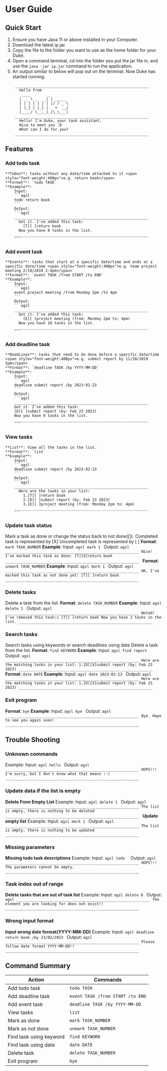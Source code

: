 # User Guide

## Quick Start
1. Ensure you have Java 11 or above installed in your Computer.
2. Download the latest ip.jar.
3. Copy the file to the folder you want to use as the home folder for your Duke.
4. Open a command terminal, cd into the folder you put the jar file in, and use the `java -jar ip.jar` command to run the application.
5. An output similar to below will pop out on the terminal. Now Duke has started running. 
   ```
    ____________________________________________________________
      Hello from
       ____        _
      |  _ \ _   _| | _____
      | | | | | | | |/ / _ \
      | |_| | |_| |   <  __/
      |____/ \__,_|_|\_\___|
    ____________________________________________________________
      Hello! I'm Duke, your task assistant.
      Nice to meet you :D
      What can I do for you?
    ____________________________________________________________
   ```
## Features 

### Add todo task
    **ToDos**: tasks without any date/time attached to it <span style="font-weight:400px">e.g. return book</span>
    **Format**: `todo TASK`
    **Example**:
        Input:
        ```agsl
        todo return book
        ```
        Output: 
        ```agsl
        ____________________________________________________________
          Got it. I've added this task:
            [T][ ]return book
          Now you have 8 tasks in the list.
        ____________________________________________________________
        ```

### Add event task
    **Events**: tasks that start at a specific date/time and ends at a specific date/time <span style="font-weight:400px">e.g. team project meeting 2/10/2019 2-4pm</span>
    **Format**: `event TASK /from START /to END`
    **Example**:
        Input:
        ```agsl
        event project meeting /from Monday 2pm /to 4pm
        ```
        Output:
        ```agsl
        ____________________________________________________________
          Got it. I've added this task:
            [E][ ]project meeting (from: Monday 2pm to: 4pm)
          Now you have 10 tasks in the list.
        ____________________________________________________________
        ```

### Add deadline task
    **DeadLines**: tasks that need to be done before a specific date/time  <span style="font-weight:400px">e.g. submit report by 11/10/2019 5pm</span>
    **Format**: `deadline TASK /by YYYY-MM-DD`
    **Example**:
        Input:
        ```agsl
        deadline submit report /by 2023-02-23
        ```
        Output:
        ```agsl
        ____________________________________________________________
        Got it. I've added this task:
        [D][ ]submit report (by: Feb 23 2023)
        Now you have 9 tasks in the list.
        ____________________________________________________________
        ```

### View tasks
    **List**: View all the tasks in the list.
    **Format**: `list`
    **Example**:
        Input:
        ```agsl
        deadline submit report /by 2023-02-23
        ```
        Output:
        ```agsl
        ____________________________________________________________
          Here are the tasks in your list:
            1.[T][ ]return book
            2.[D][ ]submit report (by: Feb 23 2023)
            3.[E][ ]project meeting (from: Monday 2pm to: 4pm)
        ____________________________________________________________
        ```

### Update task status
Mark a task as done or change the status back to not done([]). 
Completed task is represented by [X] 
Uncompleted task is represented by [ ]
**Format**: `mark TASK_NUMBER`
**Example**:
    Input:
    ```agsl
    mark 1
    ```
    Output:
    ```agsl
    ____________________________________________________________
    Nice! I've marked this task as done:
    [T][X]return book
    ____________________________________________________________
    ```
**Format**: `unmark TASK_NUMBER`
**Example**:
    Input:
    ```agsl
    mark 1
    ```
    Output:
    ```agsl
    ____________________________________________________________
      OK, I've marked this task as not done yet:
        [T][ ]return book
    ____________________________________________________________
    ```

### Delete tasks
Delete a task from the list.
**Format**: `delete TASK_NUMBER`
**Example**:
    Input:
    ```agsl
    delete 1
    ```
    Output:
    ```agsl
    ____________________________________________________________
      Noted! I've removed this task:c
        [T][ ]return book
      Now you have 2 tasks in the list.
    ____________________________________________________________
    ```
   
### Search tasks
Search tasks using keywords or search deadlines using date
Delete a task from the list.
**Format**: `find KEYWORD`
**Example**:
    Input:
    ```agsl
    find report
    ```
    Output:
    ```agsl
    ____________________________________________________________
    Here are the matching tasks in your list:
    1.[D][X]submit report (by: Feb 23 2023)
    ____________________________________________________________
    ```
**Format**: `date DATE`
**Example**:
    Input:
    ```agsl
    date 2023-02-23
    ```
    Output:
    ```agsl
    ____________________________________________________________
    Here are the matching tasks in your list:
    1.[D][X]submit report (by: Feb 23 2023)
    ____________________________________________________________
    ```

### Exit program
**Format**: `bye`
**Example**:
    Input:
    ```agsl
    bye
    ```
    Output:
    ```agsl
    ____________________________________________________________
       Bye. Hope to see you again soon!
    ____________________________________________________________
    ```

## Trouble Shooting
### Unknown commands
Example:
    Input:
    ```agsl
    hello
    ```
    Output:
    ```agsl
    ____________________________________________________________
    OOPS!!! I'm sorry, but I don't know what that means :-(
    ____________________________________________________________
    ```
### Update data if the list is empty
**Delete From Empty List**
Example: 
   Input:
    ```agsl
    delete 1
    ```
   Output:
    ```agsl
    ____________________________________________________________
    The list is empty, there is nothing to be deleted
    ____________________________________________________________
    ```
**Update empty list**
Example:
    Input:
    ```agsl
    mark 1
    ```
    Output:
    ```agsl
    ____________________________________________________________
    The list is empty, there is nothing to be updated
    ____________________________________________________________
    ```
### Missing parameters
**Missing todo task descriptions**
   Example:
   Input:
    ```agsl
    todo 
    ```
   Output:
    ```agsl
    ____________________________________________________________
    OOPS!!! The parameters cannot be empty.
    ____________________________________________________________
    ```
### Task index out of range
**Delete tasks that are out of task list**
   Example:
   Input:
    ```agsl
    delete 0
    ```
   Output:
    ```agsl
    ____________________________________________________________
    The element you are looking for does not exist!!
    ____________________________________________________________
    ```
### Wrong input format
**Input wrong date format(YYYY-MM-DD)**
    Example:
    Input:
    ```agsl
    deadline return book /by 23/02/2023
    ```
    Output:
    ```agsl
    ____________________________________________________________
    Please follow date format YYYY-MM-DD!!
    ____________________________________________________________
    ```

## Command Summary
| Action                  | Commands                         |
|-------------------------|----------------------------------|
| Add todo task           | `todo TASK`                      |
| Add deadline task       | `event TASK /from START /to END` |
| Add event task          | `deadline TASK /by YYYY-MM-DD`   |
| View tasks              | `list`                           |
| Mark as done            | `mark TASK_NUMBER`               |
| Mark as not done        | `unmark TASK_NUMBER`             |
| Find task using keyword | `find KEYWORD`                   |
| Find task using date    | `date DATE`                      |
| Delete task             | `delete TASK_NUMBER`             |
| Exit program            | `bye`                            |